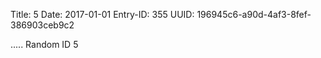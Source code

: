Title: 5
Date: 2017-01-01
Entry-ID: 355
UUID: 196945c6-a90d-4af3-8fef-386903ceb9c2

.....
Random ID 5
